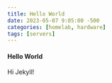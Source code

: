 ```yaml
---
title: Hello World
date: 2023-05-07 9:05:00 -500
categories: [homelab, hardware]
tags: [servers]
---
```


#### Hello World

Hi Jekyll!